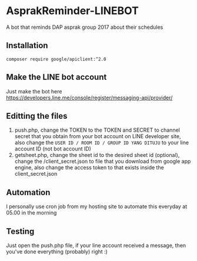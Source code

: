 # AsprakReminder-LINEBOT
A bot that reminds DAP asprak group 2017 about their schedules

## Installation
```
composer require google/apiclient:^2.0
```

## Make the LINE bot account
Just make the bot here https://developers.line.me/console/register/messaging-api/provider/

## Editting the files
1. push.php, change the TOKEN to the TOKEN and SECRET to channel secret that you obtain from your bot account on LINE developer site, also change the `USER ID / ROOM ID / GROUP ID YANG DITUJU` to your line account ID (not bot account ID)
2. getsheet.php, change the sheet id to the desired sheet id (optional), change the /client_secret.json to file that you download from google app engine, also change the access token to that exists inside the client_secret.json

## Automation
I personally use cron job from my hosting site to automate this everyday at 05.00 in the morning

## Testing
Just open the push.php file, if your line account received a message, then you've done everything (probably) right :)
